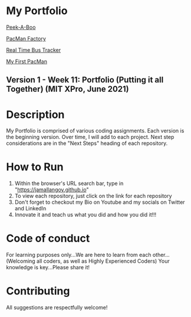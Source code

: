 # My Portfolio

<a href="https://jamallangoy.github.io/peek-a-boo"> Peek-A-Boo</a>

<a href="https://jamallangoy.github.io/Pacman-Factory/"> PacMan Factory</a>

<a href="https://jamallangoy.github.io/realTimeBusTracker">Real Time Bus Tracker</a>

<a href="https://jamallangoy.github.io/myPacMan"> My First PacMan</a>

## Version 1 - Week 11: Portfolio (Putting it all Together) (MIT XPro, June 2021)

# Description

My Portfolio is comprised of various coding assignments.  Each version is the beginning version.  Over time, I will add to each project.  Next step considerations are in the "Next Steps" heading of each repository.   

# How to Run

1) Within the browser's URL search bar, type in "https://jamallangoy.github.io"
2) To view each repository, just click on the link for each repository
3) Don't forget to checkout my Bio on Youtube and my socials on Twitter and LinkedIn
4) Innovate it and teach us what you did and how you did it!!!

# Code of conduct
For learning purposes only...We are here to learn from each other...(Welcoming all coders, as well as Highly Experienced Coders) Your knowledge is key...Please share it!

# Contributing
All suggestions are respectfully welcome! 
